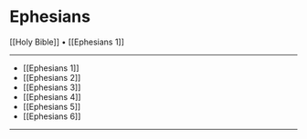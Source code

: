 # Ephesians

[[Holy Bible]] • [[Ephesians 1]]

---

- [[Ephesians 1]]
- [[Ephesians 2]]
- [[Ephesians 3]]
- [[Ephesians 4]]
- [[Ephesians 5]]
- [[Ephesians 6]]

---
